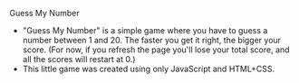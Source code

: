 Guess My Number
- "Guess My Number" is a simple game where you have to guess a number between 1 and 20. The faster you get it right, the bigger your score. (For now, if you refresh the page you'll lose your total score, and all the scores will restart at 0.)
- This little game was created using only JavaScript and HTML+CSS.